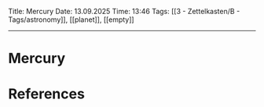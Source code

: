 Title: Mercury
Date: 13.09.2025
Time: 13:46
Tags: [[3 - Zettelkasten/B - Tags/astronomy]], [[planet]], [[empty]]

---
# Mercury



# References